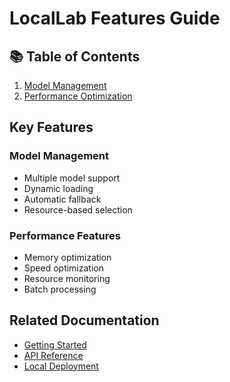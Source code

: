 # LocalLab Features Guide

## 📚 Table of Contents
1. [Model Management](./models.md)
2. [Performance Optimization](./performance.md)

## Key Features

### Model Management
- Multiple model support
- Dynamic loading
- Automatic fallback
- Resource-based selection

### Performance Features
- Memory optimization
- Speed optimization
- Resource monitoring
- Batch processing

## Related Documentation
- [Getting Started](../getting-started.md)
- [API Reference](../API.md)
- [Local Deployment](../local_deployment.md)

